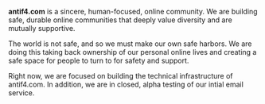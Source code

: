 **antif4.com** is a sincere, human-focused, online community. We are building safe, durable online communities that deeply value diversity and are mutually supportive. 

The world is not safe, and so we must make our own safe harbors. We are doing this taking back ownership of our personal online lives and creating a safe space for people to turn to for safety and support.

Right now, we are focused on building the technical infrastructure of antif4.com. In addition, we are in closed, alpha testing of our intial email service.

